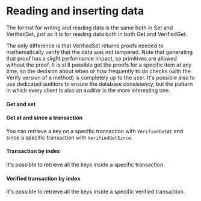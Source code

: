 # Reading and inserting data

The format for writing and reading data is the same both in Set and VerifiedSet, just as it is for reading data both in both Get and VerifiedGet.

The only difference is that VerifiedSet returns proofs needed to mathematically verify that the data was not tampered. Note that generating that proof has a slight performance impact, so primitives are allowed without the proof. It is still possible get the proofs for a specific item at any time, so the decision about when or how frequently to do checks (with the Verify version of a method) is completely up to the user. It's possible also to use dedicated auditors to ensure the database consistency, but the pattern in which every client is also an auditor is the more interesting one.

#### Get and set <a href="#get-and-set" id="get-and-set"></a>

#### Get at and since a transaction <a href="#get-at-and-since-a-transaction" id="get-at-and-since-a-transaction"></a>

You can retrieve a key on a specific transaction with `VerifiedGetAt` and since a specific transaction with `VerifiedGetSince`.

#### Transaction by index <a href="#transaction-by-index" id="transaction-by-index"></a>

It's possible to retrieve all the keys inside a specific transaction.

#### Verified transaction by index <a href="#verified-transaction-by-index" id="verified-transaction-by-index"></a>

It's possible to retrieve all the keys inside a specific verified transaction.
